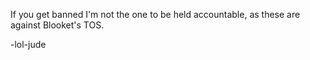 If you get banned I'm not the one to be held accountable, as these are against Blooket's TOS.

-lol-jude
